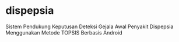 # dispepsia
Sistem Pendukung Keputusan Deteksi Gejala Awal Penyakit Dispepsia Menggunakan Metode TOPSIS Berbasis Android
